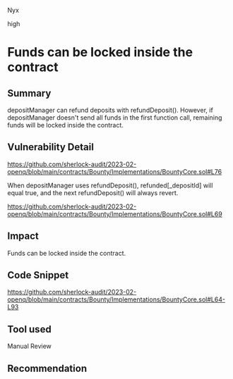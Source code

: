 Nyx

high

# Funds can be locked inside the contract

## Summary
depositManager can refund deposits with refundDeposit(). However, if depositManager doesn't send all funds in the first function call, remaining funds will be locked inside the contract.
## Vulnerability Detail
https://github.com/sherlock-audit/2023-02-openq/blob/main/contracts/Bounty/Implementations/BountyCore.sol#L76

When depositManager uses refundDeposit(), refunded[_depositId] will equal true, and the next refundDeposit() will always revert.
 
https://github.com/sherlock-audit/2023-02-openq/blob/main/contracts/Bounty/Implementations/BountyCore.sol#L69

## Impact
Funds can be locked inside the contract.
## Code Snippet
https://github.com/sherlock-audit/2023-02-openq/blob/main/contracts/Bounty/Implementations/BountyCore.sol#L64-L93
## Tool used

Manual Review

## Recommendation
